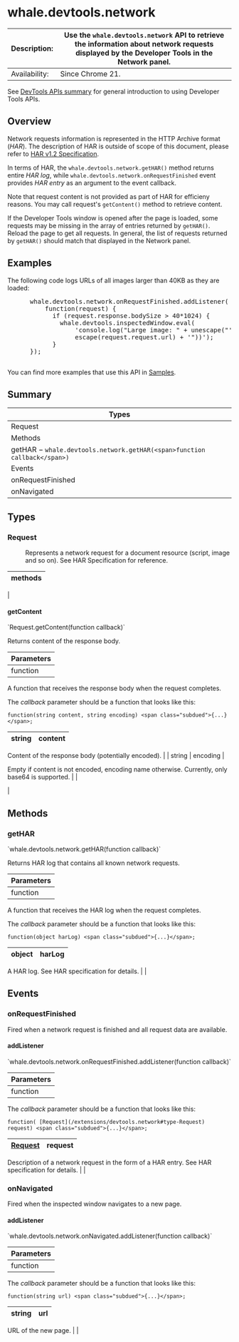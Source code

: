 # whale.devtools.network

| Description: | Use the `whale.devtools.network` API to retrieve the information about network requests displayed by the Developer Tools in the Network panel. |
|---|---|
| Availability: | Since Chrome 21. |

<section>

See [DevTools APIs summary](devtools) for general introduction to using Developer Tools APIs.

## Overview

Network requests information is represented in the HTTP Archive format (_HAR_). The description of HAR is outside of scope of this document, please refer to [HAR v1.2 Specification](http://www.softwareishard.com/blog/har-12-spec/).

In terms of HAR, the `whale.devtools.network.getHAR()` method returns entire _HAR log_, while `whale.devtools.network.onRequestFinished` event provides _HAR entry_ as an argument to the event callback.

Note that request content is not provided as part of HAR for efficieny reasons. You may call request's `getContent()` method to retrieve content.

If the Developer Tools window is opened after the page is loaded, some requests may be missing in the array of entries returned by `getHAR()`. Reload the page to get all requests. In general, the list of requests returned by `getHAR()` should match that displayed in the Network panel.

## Examples

The following code logs URLs of all images larger than 40KB as they are loaded:

<pre>      whale.devtools.network.onRequestFinished.addListener(
          function(request) {
            if (request.response.bodySize > 40*1024) {
              whale.devtools.inspectedWindow.eval(
                  'console.log("Large image: " + unescape("' +
                  escape(request.request.url) + '"))');
            }
      });
      </pre>

You can find more examples that use this API in [Samples](samples#search:devtools.network).

</section>

<section id="toc">

## Summary

| Types |
|---|
| [Request](#type-Request) |
| Methods |
| [getHAR](#method-getHAR) − `whale.devtools.network.getHAR(<span>function callback</span>)` |
| Events |
| [onRequestFinished](#event-onRequestFinished) |
| [onNavigated](#event-onNavigated) |

</section>

<section>

<div class="api-reference">

## Types

<div>

### Request

<dd>Represents a network request for a document resource (script, image and so on). See HAR Specification for reference.</dd>

| methods |
|---|
| 

<div>

#### getContent

<div class="summary">`Request.getContent(<span>function callback</span>)`</div>

<div class="description">

Returns content of the response body.

| Parameters |
|---|
| function | callback | 

A function that receives the response body when the request completes.

The _callback_ parameter should be a function that looks like this:

`function(string content, string encoding) <span class="subdued">{...}</span>;`

| string | content | 
|---|---|

Content of the response body (potentially encoded).
 |
| string | encoding | 

Empty if content is not encoded, encoding name otherwise. Currently, only base64 is supported.
 |
 |

</div>

</div>
 |

</div>

## Methods

<div>

### getHAR

<div class="summary">`whale.devtools.network.getHAR(<span>function callback</span>)`</div>

<div class="description">

Returns HAR log that contains all known network requests.

| Parameters |
|---|
| function | callback | 

A function that receives the HAR log when the request completes.

The _callback_ parameter should be a function that looks like this:

`function(object harLog) <span class="subdued">{...}</span>;`

| object | harLog | 
|---|---|

A HAR log. See HAR specification for details.
 |
 |

</div>

</div>

## Events

<div>

### onRequestFinished

<div class="description">

Fired when a network request is finished and all request data are available.

<div>

#### addListener

<div class="summary">`whale.devtools.network.onRequestFinished.addListener(<span>function callback</span>)`</div>

<div class="description">

| Parameters |
|---|
| function | callback | 

The _callback_ parameter should be a function that looks like this:

`function( [Request](/extensions/devtools.network#type-Request) request) <span class="subdued">{...}</span>;`

| [Request](/extensions/devtools.network#type-Request) | request | 
|---|---|

Description of a network request in the form of a HAR entry. See HAR specification for details.
 |
 |

</div>

</div>

</div>

</div>

<div>

### onNavigated

<div class="description">

Fired when the inspected window navigates to a new page.

<div>

#### addListener

<div class="summary">`whale.devtools.network.onNavigated.addListener(<span>function callback</span>)`</div>

<div class="description">

| Parameters |
|---|
| function | callback | 

The _callback_ parameter should be a function that looks like this:

`function(string url) <span class="subdued">{...}</span>;`

| string | url | 
|---|---|

URL of the new page.
 |
 |

</div>

</div>

</div>

</div>

</div>

</section>